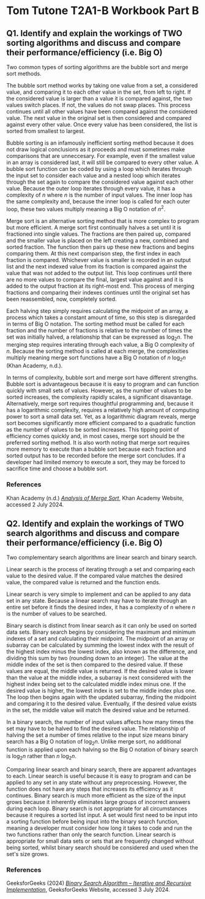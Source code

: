 # Tom Tutone T2A1-B Workbook Part B

## Q1. Identify and explain the workings of TWO sorting algorithms and discuss and compare their performance/efficiency (i.e. Big O)

Two common types of sorting algorithms are the bubble sort and merge sort methods.

The bubble sort method works by taking one value from a set, a considered value, and comparing it to each other value in the set, from left to right. If the considered value is larger than a value it is compared against, the two values switch places. If not, the values do not swap places. This process continues until all other values have been compared against the considered value. The next value in the original set is then considered and compared against every other value. Once every value has been considered, the list is sorted from smallest to largest.

Bubble sorting is an infamously inefficient sorting method because it does not draw logical conclusions as it proceeds and must sometimes make comparisons that are unneccesary. For example, even if the smallest value in an array is considered last, it will still be compared to every other value. A bubble sort function can be coded by using a loop which iterates through the input set to consider each value and a nested loop which iterates through the set again to compare the considered value against each other value. Because the outer loop iterates through every value, it has a complexity of _n_ where _n_ is the number of input values. The inner loop has the same complexity and, because the inner loop is called for each outer loop, these two values multiply meaning a Big O notation of _n_<sup>2</sup>.

Merge sort is an alternative sorting method that is more complex to program but more efficient. A merge sort first continually halves a set until it is fractioned into single values. The fractions are then paired up, compared and the smaller value is placed on the left creating a new, combined and sorted fraction. The function then pairs up these new fractions and begins comparing them. At this next comparison step, the first index in each fraction is compared. Whichever value is smaller is recorded in an output list and the next indexed value from its fraction is compared against the value that was not added to the output list. This loop continues until there are no more values to compare the final, largest value against and it is added to the output fraction at its right-most end. This process of merging fractions and comparing their indexes continues until the original set has been reassembled, now, completely sorted.

Each halving step simply requires calculating the midpoint of an array, a process which takes a constant amount of time, so this step is disregarded in terms of Big O notation. The sorting method must be called for each fraction and the number of fractions is relative to the number of times the set was initially halved, a relationship that can be expressed as log<sub>2</sub>_n_. The merging step requires interating through each value, a Big O complexity of _n_. Because the sorting method is called at each merge, the complexities multiply meaning merge sort functions have a Big O notation of _n_ log<sub>2</sub>_n_ (Khan Academy, n.d.).

In terms of complexity, bubble sort and merge sort have different strengths. Bubble sort is advantageous because it is easy to program and can function quickly with small sets of values. However, as the number of values to be sorted increases, the complexity rapidly scales, a significant disavantage. Alternatively, merge sort requires thoughtful programming and, because it has a logarithmic complexity, requires a relatively high amount of computing power to sort a small data set. Yet, as a logarithmic diagram reveals, merge sort becomes significantly more efficient compared to a quadratic function as the number of values to be sorted increases. This tipping point of efficiency comes quickly and, in most cases, merge sort should be the preferred sorting method. It is also worth noting that merge sort requires more memory to execute than a bubble sort because each fraction and sorted output has to be recorded before the merge sort concludes. If a developer had limited memory to execute a sort, they may be forced to sacrifice time and choose a bubble sort.

### References

Khan Academy (n.d.) _[Analysis of Merge Sort](https://www.khanacademy.org/computing/computer-science/algorithms/merge-sort/a/analysis-of-merge-sort)_, Khan Academy Website, accessed 2 July 2024.

## Q2. Identify and explain the workings of TWO search algorithms and discuss and compare their performance/efficiency (i.e. Big O)

Two complementary search algorithms are linear search and binary search.

Linear search is the process of iterating through a set and comparing each value to the desired value. If the compared value matches the desired value, the compared value is returned and the function ends.

Linear search is very simple to implement and can be applied to any data set in any state. Because a linear search may have to iterate through an entire set before it finds the desired index, it has a complexity of _n_ where _n_ is the number of values to be searched.

Binary search is distinct from linear search as it can only be used on sorted data sets. Binary search begins by considering the maximum and minimum indexes of a set and calculating their midpoint. The midpoint of an array or subarray can be calculated by summing the lowest index with the result of the highest index minus the lowest index, also known as the difference, and dividing this sum by two (rounding down to an integer). The value at the middle index of the set is then compared to the desired value. If these values are equal, the middle value is returned. If the desired value is lower than the value at the middle index, a subarray is next considered with the highest index being set to the calculated middle index minus one. If the desired value is higher, the lowest index is set to the middle index plus one. The loop then begins again with the updated subarray, finding the midpoint and comparing it to the desired value. Eventually, if the desired value exists in the set, the middle value will match the desired value and be returned.

In a binary search, the number of input values affects how many times the set may have to be halved to find the desired value. The relationship of halving the set a number of times relative to the input size means binary search has a Big O notation of log<sub>2</sub>_n_. Unlike merge sort, no additional function is applied upon each halving so the Big O notation of binary search is log<sub>2</sub>_n_ rather than _n_ log<sub>2</sub>_n_.

Comparing linear search and binary search, there are apparent advantages to each. Linear search is useful because it is easy to program and can be applied to any set in any state without any preprocessing. However, the function does not have any steps that increases its efficiency as it continues. Binary search is much more efficient as the size of the input grows because it inherently eliminates large groups of incorrect answers during each loop. Binary search is not appropriate for all circumstances because it requires a sorted list input. A set would first need to be input into a sorting function before being input into the binary search function, meaning a developer must consider how long it takes to code and run the two functions rather than only the search function. Linear search is appropriate for small data sets or sets that are frequently changed without being sorted, whilst binary search should be considered and used when the set's size grows.

### References

GeeksforGeeks (2024) _[Binary Search Algorithm – Iterative and Recursive Implementation](https://www.geeksforgeeks.org/binary-search/)_, GeeksforGeeks Website, accessed 3 July 2024.
